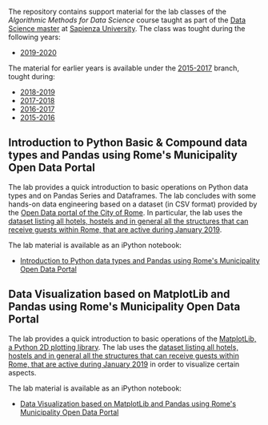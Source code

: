 The repository contains support material for the lab classes of the *Algorithmic Methods for Data Science* course taught as part of the [Data Science master](http://datascience.i3s.uniroma1.it/it) at [Sapienza University](http://www.uniroma1.it/). The class was tought during the following years: 
* [2019-2020](http://aris.me/index.php?id=42)

The material for earlier years is available under the [2015-2017](/ichatz/adm/tree/2015-2017) branch, tought during:
* [2018-2019](http://aris.me/index.php/data-mining-ds-2018)
* [2017-2018](http://aris.me/index.php/data-mining-ds-2017)
* [2016-2017](http://aris.me/index.php/data-mining-ds-2016)
* [2015-2016](http://aris.me/index.php/data-mining-ds-2015)


## Introduction to Python Basic & Compound data types and Pandas using Rome's Municipality Open Data Portal

The lab provides a quick introduction to basic operations on Python data types and on Pandas Series and Dataframes. The lab concludes with some hands-on data engineering based on a dataset (in CSV format) provided by the [Open Data portal of the City of Rome](http://dati.comune.roma.it/). In particular, the lab uses the [dataset listing all hotels, hostels and in general all the structures that can receive guests within Rome, that are active during January 2019](https://dati.comune.roma.it/catalog/dataset/d823/resource/9964559d-0a9b-4dd6-a417-eb1ed019ab59). 

The lab material is available as an iPython notebook:
* [Introduction to Python data types and Pandas using Rome's Municipality Open Data Portal](lab-intro/ADM%20Lab%201%20-%20Intro.ipynb)

## Data Visualization based on MatplotLib and Pandas using Rome's Municipality Open Data Portal

The lab provides a quick introduction to basic operations of the [MatplotLib, a Python 2D plotting library](https://matplotlib.org/). The lab uses the [dataset listing all hotels, hostels and in general all the structures that can receive guests within Rome, that are active during January 2019](https://dati.comune.roma.it/catalog/dataset/d823/resource/9964559d-0a9b-4dd6-a417-eb1ed019ab59) in order to visualize certain aspects. 

The lab material is available as an iPython notebook:
* [Data Visualization based on MatplotLib and Pandas using Rome's Municipality Open Data Portal](lab-visualization/ADM%20Lab%202%20-%20Visualization.ipynb)

